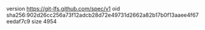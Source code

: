 version https://git-lfs.github.com/spec/v1
oid sha256:902d26cc256a73f12adcb28d72e49731d2662a82b17b0f13aaee4f67eedaf7c9
size 4954
